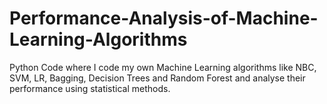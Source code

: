 # Performance-Analysis-of-Machine-Learning-Algorithms
Python Code where I code my own Machine Learning algorithms like NBC, SVM, LR, Bagging, Decision Trees and Random Forest and analyse their performance using statistical methods.
